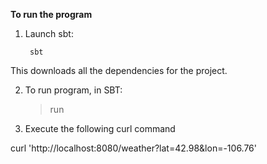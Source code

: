 **To run the program**

1. Launch sbt:

        sbt 
This downloads all the dependencies for the project.

2. To run program, in SBT:

   > run
   
3. Execute the following curl command

curl 'http://localhost:8080/weather?lat=42.98&lon=-106.76'


